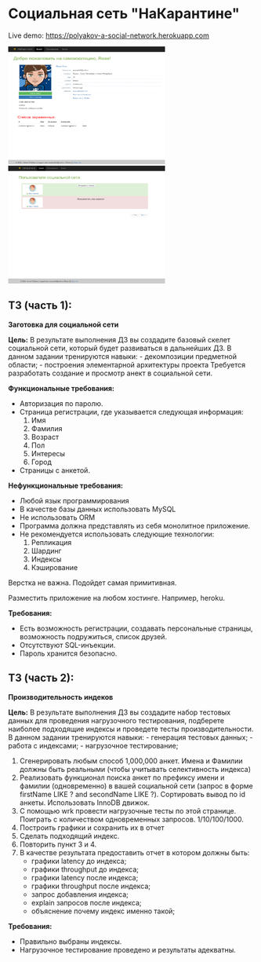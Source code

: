 # Социальная сеть "НаКарантине"

Live demo: https://polyakov-a-social-network.herokuapp.com

<img src="img/profile.png" alt = "Профиль пользователя" width="320px" height="240px"/>
<img src="img/users_list.png" alt = "Список пользователе" width="320px" height="240px"/>

## ТЗ (часть 1):
**Заготовка для социальной сети**

**Цель:** В результате выполнения ДЗ вы создадите базовый скелет социальной сети, который будет развиваться в дальнейших ДЗ. В данном задании тренируются навыки: - декомпозиции предметной области; - построения элементарной архитектуры проекта
Требуется разработать создание и просмотр анект в социальной сети.

**Функциональные требования:**
- Авторизация по паролю.
- Страница регистрации, где указывается следующая информация:
    1) Имя
    2) Фамилия
    3) Возраст
    4) Пол
    5) Интересы
    6) Город
- Страницы с анкетой.

**Нефункциональные требования:**
- Любой язык программирования
- В качестве базы данных использовать MySQL
- Не использовать ORM
- Программа должна представлять из себя монолитное приложение.
- Не рекомендуется использовать следующие технологии:
    1) Репликация
    2) Шардинг
    3) Индексы
    4) Кэширование


Верстка не важна. Подойдет самая примитивная.

Разместить приложение на любом хостинге. Например, heroku.

**Требования:**

- Есть возможность регистрации, создавать персональные страницы, возможность подружиться, список друзей.
- Отсутствуют SQL-инъекции.
- Пароль хранится безопасно.

## ТЗ (часть 2):
**Производительность индеков**

**Цель:** В результате выполнения ДЗ вы создадите набор тестовых данных для проведения нагрузочного тестирования, подберете наиболее подходящие индексы и проведете тесты производительности. В данном задании тренируются навыки: - генерация тестовых данных; - работа с индексами; - нагрузочное тестирование;
1) Сгенерировать любым способ 1,000,000 анкет. Имена и Фамилии должны быть реальными (чтобы учитывать селективность индекса)
2) Реализовать функционал поиска анкет по префиксу имени и фамилии (одновременно) в вашей социальной сети (запрос в форме firstName LIKE ? and secondName LIKE ?). Сортировать вывод по id анкеты. Использовать InnoDB движок.
3) С помощью wrk провести нагрузочные тесты по этой странице. Поиграть с количеством одновременных запросов. 1/10/100/1000.
4) Построить графики и сохранить их в отчет
5) Сделать подходящий индекс.
6) Повторить пункт 3 и 4.
7) В качестве результата предоставить отчет в котором должны быть:
    - графики latency до индекса;
    - графики throughput до индекса;
    - графики latency после индекса;
    - графики throughput после индекса;
    - запрос добавления индекса;
    - explain запросов после индекса;
    - объяснение почему индекс именно такой;
    
**Требования:**

- Правильно выбраны индексы.
- Нагрузочное тестирование проведено и результаты адекватны.
